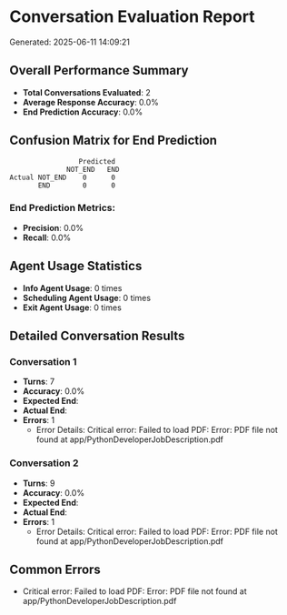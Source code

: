 
# Conversation Evaluation Report
Generated: 2025-06-11 14:09:21

## Overall Performance Summary
- **Total Conversations Evaluated**: 2
- **Average Response Accuracy**: 0.0%
- **End Prediction Accuracy**: 0.0%

## Confusion Matrix for End Prediction
```
                 Predicted
              NOT_END   END
Actual NOT_END    0      0
       END        0      0
```

### End Prediction Metrics:
- **Precision**: 0.0%
- **Recall**: 0.0%

## Agent Usage Statistics
- **Info Agent Usage**: 0 times
- **Scheduling Agent Usage**: 0 times  
- **Exit Agent Usage**: 0 times

## Detailed Conversation Results

### Conversation 1
- **Turns**: 7
- **Accuracy**: 0.0%
- **Expected End**: 
- **Actual End**: 
- **Errors**: 1
  - Error Details: Critical error: Failed to load PDF: Error: PDF file not found at app/PythonDeveloperJobDescription.pdf

### Conversation 2
- **Turns**: 9
- **Accuracy**: 0.0%
- **Expected End**: 
- **Actual End**: 
- **Errors**: 1
  - Error Details: Critical error: Failed to load PDF: Error: PDF file not found at app/PythonDeveloperJobDescription.pdf

## Common Errors
- Critical error: Failed to load PDF: Error: PDF file not found at app/PythonDeveloperJobDescription.pdf
